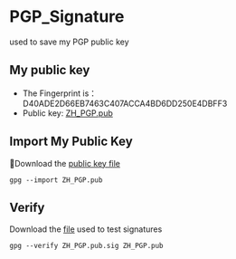 # PGP_Signature
used to save my PGP public key

## My public key
- The Fingerprint is：D40ADE2D66EB7463C407ACCA4BD6DD250E4DBFF3
- Public key: [ZH_PGP.pub](https://raw.githubusercontent.com/zh826256645/PGP_Signature/main/ZH_PGP.pub)

## Import My Public Key
Download the [public key file](https://raw.githubusercontent.com/zh826256645/PGP_Signature/main/ZH_PGP.pub)
```[shell]
gpg --import ZH_PGP.pub
```
## Verify
Download the [file](https://raw.githubusercontent.com/zh826256645/PGP_Signature/main/ZH_PGP.pub.sig) used to test signatures
```[shell]
gpg --verify ZH_PGP.pub.sig ZH_PGP.pub
```